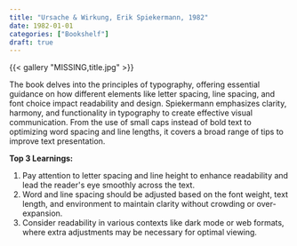 ```yaml
---
title: "Ursache & Wirkung, Erik Spiekermann, 1982"
date: 1982-01-01
categories: ["Bookshelf"]
draft: true
---
```


{{< gallery "MISSING,title.jpg" >}}

The book delves into the principles of typography, offering essential guidance on how different elements like letter spacing, line spacing, and font choice impact readability and design. Spiekermann emphasizes clarity, harmony, and functionality in typography to create effective visual communication. From the use of small caps instead of bold text to optimizing word spacing and line lengths, it covers a broad range of tips to improve text presentation.

**Top 3 Learnings:**

1. Pay attention to letter spacing and line height to enhance readability and lead the reader's eye smoothly across the text.
2. Word and line spacing should be adjusted based on the font weight, text length, and environment to maintain clarity without crowding or over-expansion.
3. Consider readability in various contexts like dark mode or web formats, where extra adjustments may be necessary for optimal viewing.
